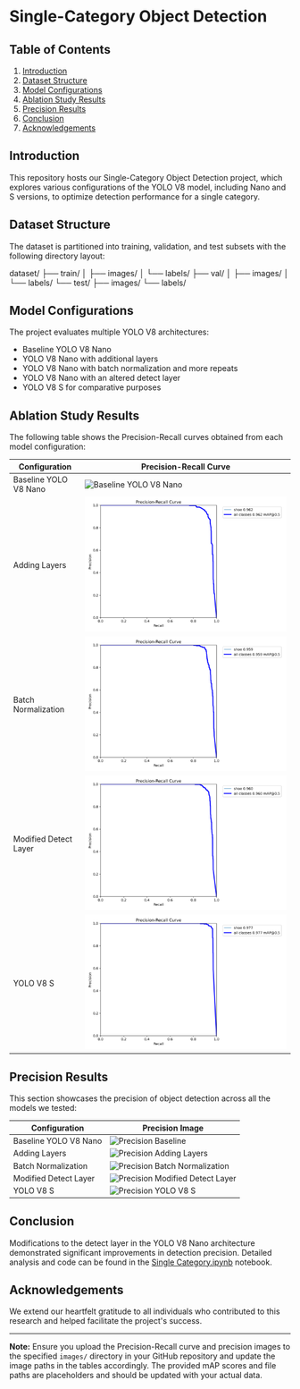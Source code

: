 # Single-Category Object Detection 

## Table of Contents
1. [Introduction](#introduction)
2. [Dataset Structure](#dataset-structure)
3. [Model Configurations](#model-configurations)
4. [Ablation Study Results](#ablation-study-results)
5. [Precision Results](#precision-results)
6. [Conclusion](#conclusion)
7. [Acknowledgements](#acknowledgements)

## Introduction
This repository hosts our Single-Category Object Detection project, which explores various configurations of the YOLO V8 model, including Nano and S versions, to optimize detection performance for a single category.

## Dataset Structure
The dataset is partitioned into training, validation, and test subsets with the following directory layout:

dataset/
├── train/
│ ├── images/
│ └── labels/
├── val/
│ ├── images/
│ └── labels/
└── test/
├── images/
└── labels/


## Model Configurations
The project evaluates multiple YOLO V8 architectures:
- Baseline YOLO V8 Nano
- YOLO V8 Nano with additional layers
- YOLO V8 Nano with batch normalization and more repeats
- YOLO V8 Nano with an altered detect layer
- YOLO V8 S for comparative purposes

## Ablation Study Results
The following table shows the Precision-Recall curves obtained from each model configuration:

| Configuration | Precision-Recall Curve |
|---------------|------------------------|
| Baseline YOLO V8 Nano | ![Baseline YOLO V8 Nano](imagesimg1.png) |
| Adding Layers | ![Adding Layers](images/img2.png) |
| Batch Normalization | ![Batch Normalization](images/img3.png) |
| Modified Detect Layer | ![Modified Detect Layer](images/img4.png) |
| YOLO V8 S | ![YOLO V8 S](images/img5.png) |

## Precision Results
This section showcases the precision of object detection across all the models we tested:

| Configuration | Precision Image |
|---------------|-----------------|
| Baseline YOLO V8 Nano | ![Precision Baseline](images/Precision_baseline.png) |
| Adding Layers | ![Precision Adding Layers](images/Precision_adding_layers.png) |
| Batch Normalization | ![Precision Batch Normalization](images/Precision_batch_norm.png) |
| Modified Detect Layer | ![Precision Modified Detect Layer](images/Precision_detect_layer.png) |
| YOLO V8 S | ![Precision YOLO V8 S](images/Precision_yolov8s.png) |

## Conclusion
Modifications to the detect layer in the YOLO V8 Nano architecture demonstrated significant improvements in detection precision. Detailed analysis and code can be found in the [Single Category.ipynb](https://github.com/FrozenWanderer/Single-Category-Object-Detection/blob/main/Single%20Category.ipynb) notebook.

## Acknowledgements
We extend our heartfelt gratitude to all individuals who contributed to this research and helped facilitate the project's success.

---

**Note:** Ensure you upload the Precision-Recall curve and precision images to the specified `images/` directory in your GitHub repository and update the image paths in the tables accordingly. The provided mAP scores and file paths are placeholders and should be updated with your actual data.



